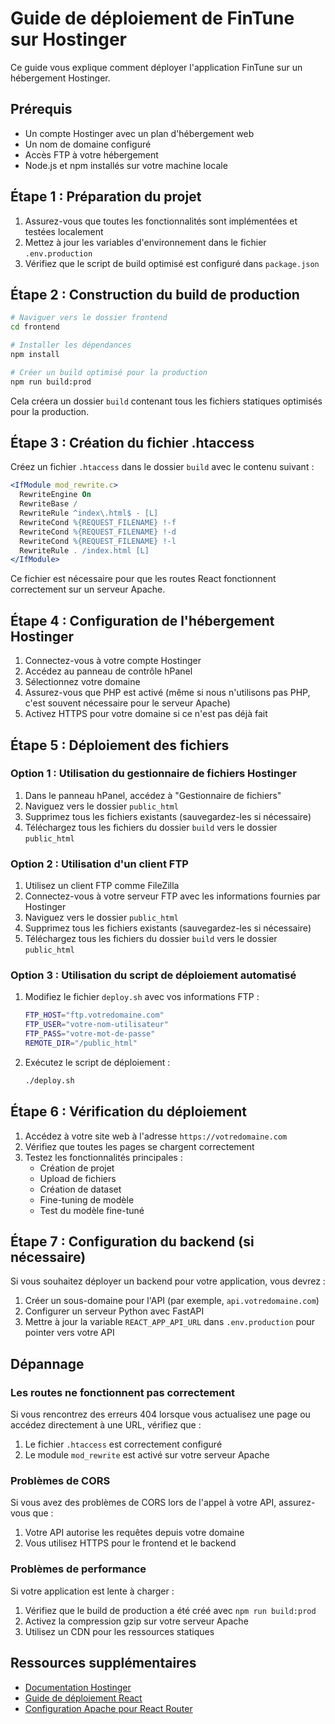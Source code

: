 # Guide de déploiement de FinTune sur Hostinger

Ce guide vous explique comment déployer l'application FinTune sur un hébergement Hostinger.

## Prérequis

- Un compte Hostinger avec un plan d'hébergement web
- Un nom de domaine configuré
- Accès FTP à votre hébergement
- Node.js et npm installés sur votre machine locale

## Étape 1 : Préparation du projet

1. Assurez-vous que toutes les fonctionnalités sont implémentées et testées localement
2. Mettez à jour les variables d'environnement dans le fichier `.env.production`
3. Vérifiez que le script de build optimisé est configuré dans `package.json`

## Étape 2 : Construction du build de production

```bash
# Naviguer vers le dossier frontend
cd frontend

# Installer les dépendances
npm install

# Créer un build optimisé pour la production
npm run build:prod
```

Cela créera un dossier `build` contenant tous les fichiers statiques optimisés pour la production.

## Étape 3 : Création du fichier .htaccess

Créez un fichier `.htaccess` dans le dossier `build` avec le contenu suivant :

```apache
<IfModule mod_rewrite.c>
  RewriteEngine On
  RewriteBase /
  RewriteRule ^index\.html$ - [L]
  RewriteCond %{REQUEST_FILENAME} !-f
  RewriteCond %{REQUEST_FILENAME} !-d
  RewriteCond %{REQUEST_FILENAME} !-l
  RewriteRule . /index.html [L]
</IfModule>
```

Ce fichier est nécessaire pour que les routes React fonctionnent correctement sur un serveur Apache.

## Étape 4 : Configuration de l'hébergement Hostinger

1. Connectez-vous à votre compte Hostinger
2. Accédez au panneau de contrôle hPanel
3. Sélectionnez votre domaine
4. Assurez-vous que PHP est activé (même si nous n'utilisons pas PHP, c'est souvent nécessaire pour le serveur Apache)
5. Activez HTTPS pour votre domaine si ce n'est pas déjà fait

## Étape 5 : Déploiement des fichiers

### Option 1 : Utilisation du gestionnaire de fichiers Hostinger

1. Dans le panneau hPanel, accédez à "Gestionnaire de fichiers"
2. Naviguez vers le dossier `public_html`
3. Supprimez tous les fichiers existants (sauvegardez-les si nécessaire)
4. Téléchargez tous les fichiers du dossier `build` vers le dossier `public_html`

### Option 2 : Utilisation d'un client FTP

1. Utilisez un client FTP comme FileZilla
2. Connectez-vous à votre serveur FTP avec les informations fournies par Hostinger
3. Naviguez vers le dossier `public_html`
4. Supprimez tous les fichiers existants (sauvegardez-les si nécessaire)
5. Téléchargez tous les fichiers du dossier `build` vers le dossier `public_html`

### Option 3 : Utilisation du script de déploiement automatisé

1. Modifiez le fichier `deploy.sh` avec vos informations FTP :
   ```bash
   FTP_HOST="ftp.votredomaine.com"
   FTP_USER="votre-nom-utilisateur"
   FTP_PASS="votre-mot-de-passe"
   REMOTE_DIR="/public_html"
   ```

2. Exécutez le script de déploiement :
   ```bash
   ./deploy.sh
   ```

## Étape 6 : Vérification du déploiement

1. Accédez à votre site web à l'adresse `https://votredomaine.com`
2. Vérifiez que toutes les pages se chargent correctement
3. Testez les fonctionnalités principales :
   - Création de projet
   - Upload de fichiers
   - Création de dataset
   - Fine-tuning de modèle
   - Test du modèle fine-tuné

## Étape 7 : Configuration du backend (si nécessaire)

Si vous souhaitez déployer un backend pour votre application, vous devrez :

1. Créer un sous-domaine pour l'API (par exemple, `api.votredomaine.com`)
2. Configurer un serveur Python avec FastAPI
3. Mettre à jour la variable `REACT_APP_API_URL` dans `.env.production` pour pointer vers votre API

## Dépannage

### Les routes ne fonctionnent pas correctement

Si vous rencontrez des erreurs 404 lorsque vous actualisez une page ou accédez directement à une URL, vérifiez que :

1. Le fichier `.htaccess` est correctement configuré
2. Le module `mod_rewrite` est activé sur votre serveur Apache

### Problèmes de CORS

Si vous avez des problèmes de CORS lors de l'appel à votre API, assurez-vous que :

1. Votre API autorise les requêtes depuis votre domaine
2. Vous utilisez HTTPS pour le frontend et le backend

### Problèmes de performance

Si votre application est lente à charger :

1. Vérifiez que le build de production a été créé avec `npm run build:prod`
2. Activez la compression gzip sur votre serveur Apache
3. Utilisez un CDN pour les ressources statiques

## Ressources supplémentaires

- [Documentation Hostinger](https://www.hostinger.fr/tutoriels)
- [Guide de déploiement React](https://create-react-app.dev/docs/deployment/)
- [Configuration Apache pour React Router](https://create-react-app.dev/docs/deployment/#apache) 
